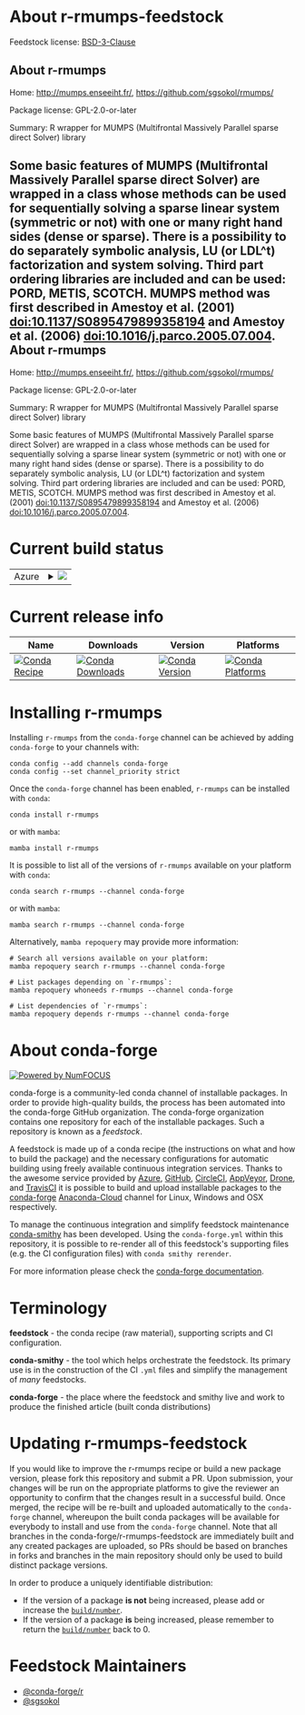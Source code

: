 About r-rmumps-feedstock
========================

Feedstock license: [BSD-3-Clause](https://github.com/conda-forge/r-rmumps-feedstock/blob/main/LICENSE.txt)

About r-rmumps
--------------

Home: http://mumps.enseeiht.fr/, https://github.com/sgsokol/rmumps/

Package license: GPL-2.0-or-later

Summary: R wrapper for MUMPS (Multifrontal Massively Parallel sparse direct Solver) library

Some basic features of MUMPS (Multifrontal Massively Parallel sparse direct Solver) are wrapped in a class whose methods can be used for sequentially solving a sparse linear system (symmetric or not) with one or many right hand sides (dense or sparse). There is a possibility to do separately symbolic analysis, LU (or LDL^t) factorization and system solving. Third part ordering libraries are included and can be used: PORD, METIS, SCOTCH. MUMPS method was first described in Amestoy et al. (2001) <doi:10.1137/S0895479899358194> and Amestoy et al. (2006) <doi:10.1016/j.parco.2005.07.004>.
About r-rmumps
--------------

Home: http://mumps.enseeiht.fr/, https://github.com/sgsokol/rmumps/

Package license: GPL-2.0-or-later

Summary: R wrapper for MUMPS (Multifrontal Massively Parallel sparse direct Solver) library

Some basic features of MUMPS (Multifrontal Massively Parallel sparse direct Solver) are wrapped in a class whose methods can be used for sequentially solving a sparse linear system (symmetric or not) with one or many right hand sides (dense or sparse). There is a possibility to do separately symbolic analysis, LU (or LDL^t) factorization and system solving. Third part ordering libraries are included and can be used: PORD, METIS, SCOTCH. MUMPS method was first described in Amestoy et al. (2001) <doi:10.1137/S0895479899358194> and Amestoy et al. (2006) <doi:10.1016/j.parco.2005.07.004>.

Current build status
====================


<table>
    
  <tr>
    <td>Azure</td>
    <td>
      <details>
        <summary>
          <a href="https://dev.azure.com/conda-forge/feedstock-builds/_build/latest?definitionId=8791&branchName=main">
            <img src="https://dev.azure.com/conda-forge/feedstock-builds/_apis/build/status/r-rmumps-feedstock?branchName=main">
          </a>
        </summary>
        <table>
          <thead><tr><th>Variant</th><th>Status</th></tr></thead>
          <tbody><tr>
              <td>linux_64_r_base4.1</td>
              <td>
                <a href="https://dev.azure.com/conda-forge/feedstock-builds/_build/latest?definitionId=8791&branchName=main">
                  <img src="https://dev.azure.com/conda-forge/feedstock-builds/_apis/build/status/r-rmumps-feedstock?branchName=main&jobName=linux&configuration=linux%20linux_64_r_base4.1" alt="variant">
                </a>
              </td>
            </tr><tr>
              <td>linux_64_r_base4.2</td>
              <td>
                <a href="https://dev.azure.com/conda-forge/feedstock-builds/_build/latest?definitionId=8791&branchName=main">
                  <img src="https://dev.azure.com/conda-forge/feedstock-builds/_apis/build/status/r-rmumps-feedstock?branchName=main&jobName=linux&configuration=linux%20linux_64_r_base4.2" alt="variant">
                </a>
              </td>
            </tr><tr>
              <td>osx_64_r_base4.1</td>
              <td>
                <a href="https://dev.azure.com/conda-forge/feedstock-builds/_build/latest?definitionId=8791&branchName=main">
                  <img src="https://dev.azure.com/conda-forge/feedstock-builds/_apis/build/status/r-rmumps-feedstock?branchName=main&jobName=osx&configuration=osx%20osx_64_r_base4.1" alt="variant">
                </a>
              </td>
            </tr><tr>
              <td>osx_64_r_base4.2</td>
              <td>
                <a href="https://dev.azure.com/conda-forge/feedstock-builds/_build/latest?definitionId=8791&branchName=main">
                  <img src="https://dev.azure.com/conda-forge/feedstock-builds/_apis/build/status/r-rmumps-feedstock?branchName=main&jobName=osx&configuration=osx%20osx_64_r_base4.2" alt="variant">
                </a>
              </td>
            </tr><tr>
              <td>win_64</td>
              <td>
                <a href="https://dev.azure.com/conda-forge/feedstock-builds/_build/latest?definitionId=8791&branchName=main">
                  <img src="https://dev.azure.com/conda-forge/feedstock-builds/_apis/build/status/r-rmumps-feedstock?branchName=main&jobName=win&configuration=win%20win_64_" alt="variant">
                </a>
              </td>
            </tr>
          </tbody>
        </table>
      </details>
    </td>
  </tr>
</table>

Current release info
====================

| Name | Downloads | Version | Platforms |
| --- | --- | --- | --- |
| [![Conda Recipe](https://img.shields.io/badge/recipe-r--rmumps-green.svg)](https://anaconda.org/conda-forge/r-rmumps) | [![Conda Downloads](https://img.shields.io/conda/dn/conda-forge/r-rmumps.svg)](https://anaconda.org/conda-forge/r-rmumps) | [![Conda Version](https://img.shields.io/conda/vn/conda-forge/r-rmumps.svg)](https://anaconda.org/conda-forge/r-rmumps) | [![Conda Platforms](https://img.shields.io/conda/pn/conda-forge/r-rmumps.svg)](https://anaconda.org/conda-forge/r-rmumps) |

Installing r-rmumps
===================

Installing `r-rmumps` from the `conda-forge` channel can be achieved by adding `conda-forge` to your channels with:

```
conda config --add channels conda-forge
conda config --set channel_priority strict
```

Once the `conda-forge` channel has been enabled, `r-rmumps` can be installed with `conda`:

```
conda install r-rmumps
```

or with `mamba`:

```
mamba install r-rmumps
```

It is possible to list all of the versions of `r-rmumps` available on your platform with `conda`:

```
conda search r-rmumps --channel conda-forge
```

or with `mamba`:

```
mamba search r-rmumps --channel conda-forge
```

Alternatively, `mamba repoquery` may provide more information:

```
# Search all versions available on your platform:
mamba repoquery search r-rmumps --channel conda-forge

# List packages depending on `r-rmumps`:
mamba repoquery whoneeds r-rmumps --channel conda-forge

# List dependencies of `r-rmumps`:
mamba repoquery depends r-rmumps --channel conda-forge
```


About conda-forge
=================

[![Powered by
NumFOCUS](https://img.shields.io/badge/powered%20by-NumFOCUS-orange.svg?style=flat&colorA=E1523D&colorB=007D8A)](https://numfocus.org)

conda-forge is a community-led conda channel of installable packages.
In order to provide high-quality builds, the process has been automated into the
conda-forge GitHub organization. The conda-forge organization contains one repository
for each of the installable packages. Such a repository is known as a *feedstock*.

A feedstock is made up of a conda recipe (the instructions on what and how to build
the package) and the necessary configurations for automatic building using freely
available continuous integration services. Thanks to the awesome service provided by
[Azure](https://azure.microsoft.com/en-us/services/devops/), [GitHub](https://github.com/),
[CircleCI](https://circleci.com/), [AppVeyor](https://www.appveyor.com/),
[Drone](https://cloud.drone.io/welcome), and [TravisCI](https://travis-ci.com/)
it is possible to build and upload installable packages to the
[conda-forge](https://anaconda.org/conda-forge) [Anaconda-Cloud](https://anaconda.org/)
channel for Linux, Windows and OSX respectively.

To manage the continuous integration and simplify feedstock maintenance
[conda-smithy](https://github.com/conda-forge/conda-smithy) has been developed.
Using the ``conda-forge.yml`` within this repository, it is possible to re-render all of
this feedstock's supporting files (e.g. the CI configuration files) with ``conda smithy rerender``.

For more information please check the [conda-forge documentation](https://conda-forge.org/docs/).

Terminology
===========

**feedstock** - the conda recipe (raw material), supporting scripts and CI configuration.

**conda-smithy** - the tool which helps orchestrate the feedstock.
                   Its primary use is in the construction of the CI ``.yml`` files
                   and simplify the management of *many* feedstocks.

**conda-forge** - the place where the feedstock and smithy live and work to
                  produce the finished article (built conda distributions)


Updating r-rmumps-feedstock
===========================

If you would like to improve the r-rmumps recipe or build a new
package version, please fork this repository and submit a PR. Upon submission,
your changes will be run on the appropriate platforms to give the reviewer an
opportunity to confirm that the changes result in a successful build. Once
merged, the recipe will be re-built and uploaded automatically to the
`conda-forge` channel, whereupon the built conda packages will be available for
everybody to install and use from the `conda-forge` channel.
Note that all branches in the conda-forge/r-rmumps-feedstock are
immediately built and any created packages are uploaded, so PRs should be based
on branches in forks and branches in the main repository should only be used to
build distinct package versions.

In order to produce a uniquely identifiable distribution:
 * If the version of a package **is not** being increased, please add or increase
   the [``build/number``](https://docs.conda.io/projects/conda-build/en/latest/resources/define-metadata.html#build-number-and-string).
 * If the version of a package **is** being increased, please remember to return
   the [``build/number``](https://docs.conda.io/projects/conda-build/en/latest/resources/define-metadata.html#build-number-and-string)
   back to 0.

Feedstock Maintainers
=====================

* [@conda-forge/r](https://github.com/conda-forge/r/)
* [@sgsokol](https://github.com/sgsokol/)

